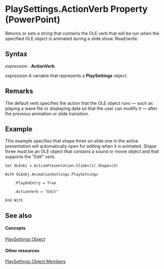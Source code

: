 
# PlaySettings.ActionVerb Property (PowerPoint)

Returns or sets a string that contains the OLE verb that will be run when the specified OLE object is animated during a slide show. Read/write.


## Syntax

 _expression_ . **ActionVerb**

 _expression_ A variable that represents a **PlaySettings** object.


## Remarks

The default verb specifies the action that the OLE object runs — such as playing a wave file or displaying data so that the user can modify it — after the previous animation or slide transition. 


## Example

This example specifies that shape three on slide one in the active presentation will automatically open for editing when it is animated. Shape three must be an OLE object that contains a sound or movie object and that supports the "Edit" verb.


```
Set OLEobj = ActivePresentation.Slides(1).Shapes(3)

With OLEobj.AnimationSettings.PlaySettings

    .PlayOnEntry = True

    .ActionVerb = "Edit"

End With
```


## See also


#### Concepts


[PlaySettings Object](5a588b69-08ab-2422-12f9-a2666d3fc6ac.md)
#### Other resources


[PlaySettings Object Members](f75bba5f-2719-119e-4b67-4ed058a3cb96.md)
